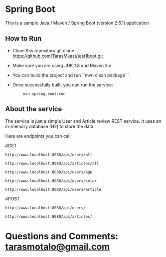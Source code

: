# Spring Boot 

This is a sample Java / Maven / Spring Boot (version 2.6.1) application 

## How to Run 

* Clone this repository 
 git clone https://github.com/TarasMkast/test1boot.git

* Make sure you are using JDK 1.8 and Maven 3.x
* You can build the project and run ``mvn clean package```
* Once successfully built, you can run the service:

```
        mvn spring-boot:run 
```

## About the service

The service is just a simple User and Article review REST service. It uses an in-memory database (H2) to store the data.

Here are endpoints you can call:

#GET

```
http://www.localhost:8080/api/users/all

http://www.localhost:8080/api/articles/all

http://www.localhost:8080/api/users/age

http://www.localhost:8080/api/users/color

http://www.localhost:8080/api/users/article

```

#POST

```
http://www.localhost:8080/api/users/

http://www.localhost:8080/api/articles/

```



# Questions and Comments: tarasmotalo@gmail.com
